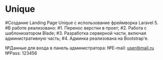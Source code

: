# Unique

#Создание Landing Page Unique с использование фреймворка Laravel 5.
#В работе реализовано:
#1. Перенос верстки в проет;
#2. Работа с шаблонизатором Blade;
#3. Разработка серверной части, включая административную часть;
#4. Админка реализована на Bootstrap'e.


№Данные для входа в панель администратора:
№E-mail: user@mail.ru
№Pass: 123456